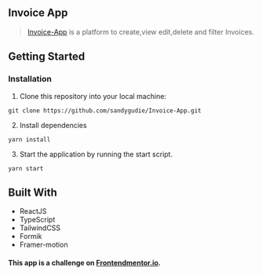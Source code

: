 ## Invoice App

> [Invoice-App](https://app-invoice.netlify.app/) is a platform to create,view edit,delete and filter Invoices.

## Getting Started

### Installation
1. Clone this repository into your local machine:
```
git clone https://github.com/sandygudie/Invoice-App.git
```
2. Install dependencies 
```
yarn install
```
3. Start the application by running the start script.
```
yarn start
```
## Built With
* ReactJS
* TypeScript
* TailwindCSS
* Formik
* Framer-motion

#### This app is a challenge on [Frontendmentor.io](https://www.frontendmentor.io/challenges/invoice-app-i7KaLTQjl).
